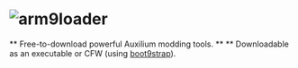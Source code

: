 # ![arm9loader](https://user-images.githubusercontent.com/96433729/162250849-0c58623e-32c0-45d0-9869-568e4b2ca0fe.png)

** Free-to-download powerful Auxilium modding tools. **
** Downloadable as an executable or CFW (using [boot9strap](https://github.com/enfier/boot9strap)).

